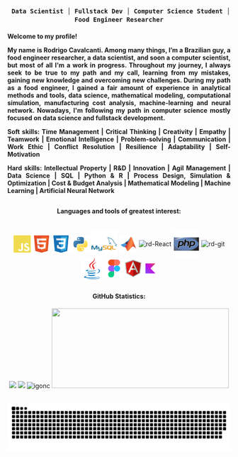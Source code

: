 <h3 align="center" height="20" ></h3>

<h3 align="center" width="150">
	
```RD{
	
 Data Scientist │ Fullstack Dev │ Computer Science Student │ Food Engineer Researcher
```	
</h3>

<h4 align="justify" height="20" >

Welcome to my profile!

My name is Rodrigo Cavalcanti. Among many things, I’m a Brazilian guy, a food engineer researcher, a data scientist, and soon a computer scientist, but most of all I'm a work in progress. Throughout my journey, I always seek to be true to my path and my call, learning from my mistakes, gaining new knowledge and overcoming new challenges. During my path as a food engineer, I gained a fair amount of experience in analytical methods and tools, data science, mathematical modeling, computational simulation, manufacturing cost analysis, machine-learning and neural network. Nowadays, I'm following my path in computer science mostly focused on data science and fullstack development.


Soft skills:
Time Management | Critical Thinking | Creativity | Empathy | Teamwork | Emotional Intelligence | Problem-solving | Communication | Work Ethic | Conflict Resolution | Resilience | Adaptability | Self-Motivation

Hard skills: 
Intellectual Property | R&D | Innovation | Agil Management | Data Science | SQL | Python & R | Process Design, Simulation & Optimization | Cost & Budget Analysis | Mathematical Modeling | Machine Learning | Artificial Neural Network
	
</h4>

##
		
  <h4 align="center" height="20" >Languages and tools of greatest interest:</h4>
	
				 
				 
  <div style="display: inline_block;" align="center"><br>
  <img align="center" alt="rd-Js" height="40" width="40" src="https://raw.githubusercontent.com/devicons/devicon/master/icons/javascript/javascript-plain.svg">
  <img align="center" alt="rd-HTML" height="40" width="40" src="https://raw.githubusercontent.com/devicons/devicon/master/icons/html5/html5-original.svg">
  <img align="center" alt="rd-CSS" height="40" width="40" src="https://raw.githubusercontent.com/devicons/devicon/master/icons/css3/css3-original.svg">
  <img align="center" alt="rd-Python" height="40" width="40" src="https://raw.githubusercontent.com/devicons/devicon/master/icons/python/python-original.svg">
  <img align="center" alt="rd-mysql" height="60" width="60" src="https://github.com/devicons/devicon/blob/master/icons/mysql/mysql-original-wordmark.svg">
  <img align="center" alt="rd" height="40" width="40" src="https://github.com/devicons/devicon/blob/master/icons/matlab/matlab-original.svg">
  <img align="center" alt="rd-React" height="40" width="40" src="https://logospng.org/download/react/logo-react-1024.png">
  <img align="center" alt="rd-php" height="60" width="60" src="https://github.com/devicons/devicon/blob/master/icons/php/php-original.svg">
  <img align="center" alt="rd-git" height="40" width="40" src="https://git-scm.com/images/logos/downloads/Git-Icon-1788C.png">
  <img align="center" alt="rd" height="50" width="50" src="https://github.com/devicons/devicon/blob/master/icons/java/java-original.svg">
  <img align="center" alt="rd" height="40" width="40" src="https://github.com/devicons/devicon/blob/master/icons/figma/figma-original.svg">
  <img align="center" alt="rd" height="40" width="40" src="https://github.com/devicons/devicon/blob/master/icons/angularjs/angularjs-original.svg">
  <img align="center" alt="rd" height="30" width="30" src="https://github.com/devicons/devicon/blob/master/icons/kotlin/kotlin-original.svg">
  
  
##

</div> 
   <h4 align="center" height="20" >GitHub Statistics:</h4>

 <div align="center">
  
  <img height="160em" src="https://github-readme-stats.vercel.app/api?username=igonc&theme=algolia&include_all_commits=true&count_private=true"/>
  <img height="160em" src="https://github-readme-stats.vercel.app/api/top-langs/?username=igonc&layout=compact&langs_count=7&theme=algolia"/>
  <img height="180em" width="400" src="https://github-readme-streak-stats.herokuapp.com?user=igonc&theme=algolia" alt="igonc"/> 
  <img height="180em" width="400" src="https://github-profile-trophy.vercel.app/?username=igonc&column=3&margin-w=15&margin-h=15&theme=algolia"/>
  
##
	
  ![Snake animation](https://github.com/igonc/igonc/blob/main/github-contribution-grid-snake.svg)
</div>


